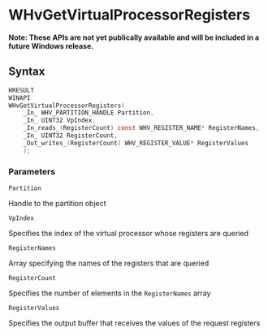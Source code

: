 # WHvGetVirtualProcessorRegisters
**Note: These APIs are not yet publically available and will be included in a future Windows release.**

## Syntax

```C
HRESULT
WINAPI
WHvGetVirtualProcessorRegisters(
    _In_ WHV_PARTITION_HANDLE Partition,
    _In_ UINT32 VpIndex,
    _In_reads_(RegisterCount) const WHV_REGISTER_NAME* RegisterNames,
    _In_ UINT32 RegisterCount,
    _Out_writes_(RegisterCount) WHV_REGISTER_VALUE* RegisterValues
    );
```

### Parameters

`Partition` 

Handle to the partition object

`VpIndex`

Specifies the index of the virtual processor whose registers are queried

`RegisterNames` 

Array specifying the names of the registers that are queried

`RegisterCount` 

Specifies the number of elements in the `RegisterNames` array

`RegisterValues` 

Specifies the output buffer that receives the values of the request registers

